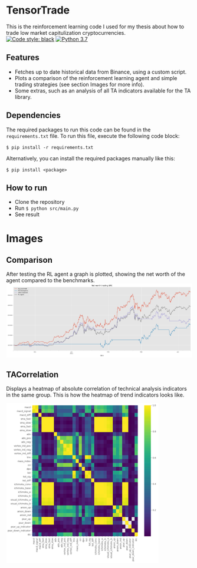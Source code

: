 # TensorTrade
This is the reinforcement learning code I used for my thesis about how to trade low market capitulization cryptocurrencies.\
[![Code style: black](https://img.shields.io/badge/code%20style-black-000000.svg)](https://github.com/psf/black)
[![Python 3.7](https://img.shields.io/badge/python-3.7-blue.svg)](https://www.python.org/downloads/release/python-370/)

## Features
- Fetches up to date historical data from Binance, using a custom script.
- Plots a comparison of the reinforcement learning agent and simple trading strategies (see section Images for more info).
- Some extras, such as an analysis of all TA indicators available for the TA library.

## Dependencies
The required packages to run this code can be found in the `requirements.txt` file. To run this file, execute the following code block:
```
$ pip install -r requirements.txt 
```
Alternatively, you can install the required packages manually like this:
```
$ pip install <package>
```

## How to run
- Clone the repository
- Run `$ python src/main.py`
- See result

# Images
## Comparison
After testing the RL agent a graph is plotted, showing the net worth of the agent compared to the benchmarks.
![Image of benchmark](https://github.com/StephanAkkerman/TensorTrade/blob/main/img/Picture1.png)

## TACorrelation
Displays a heatmap of absolute correlation of technical analysis indicators in the same group.
This is how the heatmap of trend indicators looks like.

![Image of heatmap](https://github.com/StephanAkkerman/TensorTrade/blob/main/img/Trend_heatmap.png)
